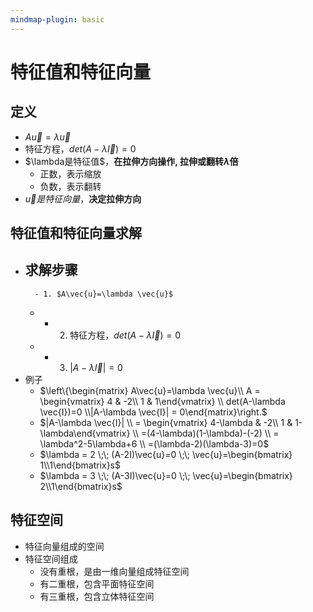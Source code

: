 ```yaml
---
mindmap-plugin: basic
---
```


# 特征值和特征向量

## 定义
- $A\vec{u}=\lambda \vec{u}$
- 特征方程，$det(A-\lambda \vec{I})=0$
- $\lambda是特征值$，**在拉伸方向操作, 拉伸或翻转$\lambda$倍**
    - 正数，表示缩放
    - 负数，表示翻转
- $\vec{u}是特征向量$，**决定拉伸方向**

## 特征值和特征向量求解
- 求解步骤
    -
        - 1. $A\vec{u}=\lambda \vec{u}$
    -
        - 2. 特征方程，$det(A-\lambda \vec{I})=0$
    -
        - 3. $|A-\lambda \vec{I}| = 0$
- 例子
    - $\left\{\begin{matrix} A\vec{u}=\lambda \vec{u}\\  A = \begin{vmatrix} 4 & -2\\ 1 & 1\end{vmatrix} \\    det(A-\lambda \vec{I})=0 \\|A-\lambda \vec{I}| = 0\end{matrix}\right.$
    - $|A-\lambda \vec{I}| \\ = \begin{vmatrix} 4-\lambda & -2\\ 1 & 1-\lambda\end{vmatrix} \\ =(4-\lambda)(1-\lambda)-(-2) \\ = \lambda^2-5\lambda+6 \\ =(\lambda-2)(\lambda-3)=0$
    - $\lambda = 2 \;\; (A-2I)\vec{u}=0 \;\; \vec{u}=\begin{bmatrix}  1\\1\end{bmatrix}s$
    - $\lambda = 3 \;\; (A-3I)\vec{u}=0 \;\; \vec{u}=\begin{bmatrix}  2\\1\end{bmatrix}s$

## 特征空间
- 特征向量组成的空间
- 特征空间组成
    - 没有重根，是由一维向量组成特征空间
    - 有二重根，包含平面特征空间
    - 有三重根，包含立体特征空间